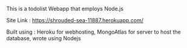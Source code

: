 This is a todolist Webapp that employs Node.js

Site Link : https://shrouded-sea-11887.herokuapp.com/

Built using : Heroku for webhosting, MongoAtlas for server to host the database, wrote using Nodejs
